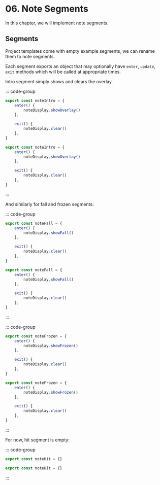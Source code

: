 # 06. Note Segments

In this chapter, we will implement note segments.

## Segments

Project templates come with empty example segments, we can rename them to note segments.

Each segment exports an object that may optionally have `enter`, `update`, `exit` methods which will be called at appropriate times.

Intro segment simply shows and clears the overlay.

::: code-group

```TypeScript
export const noteIntro = {
    enter() {
        noteDisplay.showOverlay()
    },

    exit() {
        noteDisplay.clear()
    },
}
```

```JavaScript
export const noteIntro = {
    enter() {
        noteDisplay.showOverlay()
    },

    exit() {
        noteDisplay.clear()
    },
}
```

:::

And similarly for fall and frozen segments:

::: code-group

```TypeScript
export const noteFall = {
    enter() {
        noteDisplay.showFall()
    },

    exit() {
        noteDisplay.clear()
    },
}
```

```JavaScript
export const noteFall = {
    enter() {
        noteDisplay.showFall()
    },

    exit() {
        noteDisplay.clear()
    },
}
```

:::

::: code-group

```TypeScript
export const noteFrozen = {
    enter() {
        noteDisplay.showFrozen()
    },

    exit() {
        noteDisplay.clear()
    },
}
```

```JavaScript
export const noteFrozen = {
    enter() {
        noteDisplay.showFrozen()
    },

    exit() {
        noteDisplay.clear()
    },
}
```

:::

For now, hit segment is empty:

::: code-group

```TypeScript
export const noteHit = {}
```

```JavaScript
export const noteHit = {}
```

:::
